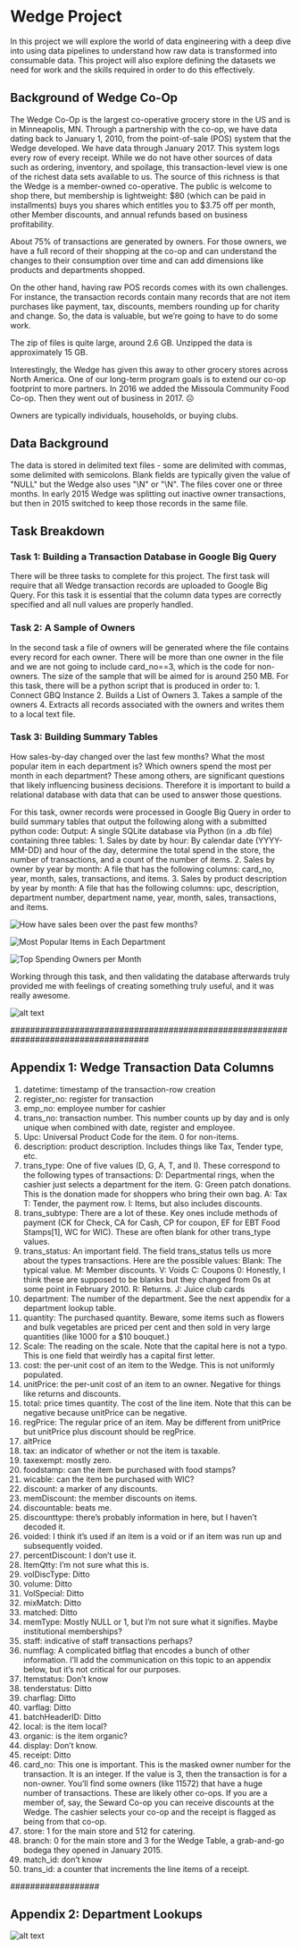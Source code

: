 # Wedge Project

In this project we will explore the world of data engineering with a deep dive into using data pipelines to understand how raw data is transformed into consumable data. This project will also explore defining the datasets we need for work and the skills required in order to do this effectively. 

## Background of Wedge Co-Op 

The Wedge Co-Op is the largest co-operative grocery store in the US and is in Minneapolis, MN. Through a partnership with the co-op, we have data dating back to January 1, 2010, from the point-of-sale (POS) system that the Wedge developed. We have data through January 2017. This system logs every row of every receipt. While we do not have other sources of data such as ordering, inventory, and spoilage, this transaction-level view is one of the richest data sets available to us. The source of this richness is that the Wedge is a member-owned co-operative. The public is welcome to shop there, but membership is lightweight: $80 (which can be paid in installments) buys you shares which entitles you to $3.75 off per month, other Member discounts, and annual refunds based on business profitability.

About 75% of transactions are generated by owners. For those owners, we have a full record of their shopping at the co-op and can understand the changes to their consumption over time and can add dimensions like products and departments shopped.

On the other hand, having raw POS records comes with its own challenges. For instance, the transaction records contain many records that are not item purchases like payment, tax, discounts, members rounding up for charity and change. So, the data is valuable, but we’re going to have to do some work.

The zip of files is quite large, around 2.6 GB. Unzipped the data is approximately 15 GB.

Interestingly, the Wedge has given this away to other grocery stores across North America. One of our long-term program goals is to extend our co-op footprint to more partners. In 2016 we added the Missoula Community Food Co-op. Then they went out of business in 2017. ☹

Owners are typically individuals, households, or buying clubs.

## Data Background

The data is stored in delimited text files - some are delimited with commas, some delimited with semicolons. Blank fields are typically given the value of "NULL" but the Wedge also uses "\N" or "\\N". The files cover one or three months. In early 2015 Wedge was splitting out inactive owner transactions, but then in 2015 switched to keep those records in the same file. 

## Task Breakdown

### Task 1: Building a Transaction Database in Google Big Query

There will be three tasks to complete for this project. The first task will require that all Wedge transaction records are uploaded to Google Big Query. For this task it is essential that the column data types are correctly specified and all null values are properly handled. 

### Task 2: A Sample of Owners

In the second task a file of owners will be generated where the file contains every record for each owner. There will be more than one owner in the file and we are not going to include card_no==3, which is the code for non-owners. The size of the sample that will be aimed for is around 250 MB. For this task, there will be a python script that is produced in order to: 
    1. Connect GBQ Instance
    2. Builds a List of Owners
    3. Takes a sample of the owners
    4. Extracts all records associated with the owners and writes them to a local text file. 

### Task 3: Building Summary Tables

How sales-by-day changed over the last few months? What the most popular item in each department is? Which owners spend the most per month in each department? These among others, are significant questions that likely influencing business decisions. Therefore it is important to build a relational database with data that can be used to answer those questions. 

For this task, owner records were processed in Google Big Query in order to build summary tables that output the following along with a submitted python code:
Output: A single SQLite database via Python (in a .db file) containing three tables:
    1. Sales by date by hour: By calendar date (YYYY-MM-DD) and hour of the day, determine the total spend in the store, the number of transactions, and a count of the number of items.
    2. Sales by owner by year by month: A file that has the following columns: card_no, year, month, sales, transactions, and items.
    3. Sales by product description by year by month: A file that has the following columns: upc, description, department number, department name, year, month, sales, transactions, and items.

![How have sales been over the past few months?](assets/sales_by_day.png)


![Most Popular Items in Each Department](assets/most_pop_items.png)


![Top Spending Owners per Month](assets/top_spend_owners_month.png)


Working through this task, and then validating the database afterwards truly provided me with feelings of creating something truly useful, and it was really awesome. 

![alt text](assets/its_alive.png)












####################################################################################

## Appendix 1: Wedge Transaction Data Columns
1. datetime: timestamp of the transaction-row creation
2. register_no: register for transaction
3. emp_no: employee number for cashier
4. trans_no: transaction number. This number counts up by day and is only unique when combined with date, register and employee.
5. Upc: Universal Product Code for the item. 0 for non-items.
6. description: product description. Includes things like Tax, Tender type, etc.
7. trans_type: One of five values (D, G, A, T, and I). These correspond to the following types of transactions:
    D: Departmental rings, when the cashier just selects a department for the item.
    G: Green patch donations. This is the donation made for shoppers who bring their own bag.
    A: Tax
    T: Tender, the payment row.
    I: Items, but also includes discounts.
8. trans_subtype: There are a lot of these. Key ones include methods of payment (CK for Check, CA for Cash, CP for coupon, EF for EBT Food Stamps[1], WC for WIC). These are often blank for other trans_type values.
9. trans_status: An important field. The field trans_status tells us more about the types transactions. Here are the possible values:
    Blank: The typical value.
    M: Member discounts.
    V: Voids
    C: Coupons
    0: Honestly, I think these are supposed to be blanks but they changed from 0s at some point in February 2010.
    R: Returns.
    J: Juice club cards
10. department: The number of the department. See the next appendix for a department lookup table.
11. quantity: The purchased quantity. Beware, some items such as flowers and bulk vegetables are priced per cent and then sold in very large quantities (like 1000 for a $10 bouquet.)
12. Scale: The reading on the scale. Note that the capital here is not a typo. This is one field that weirdly has a capital first letter.
13. cost: the per-unit cost of an item to the Wedge. This is not uniformly populated.
14. unitPrice: the per-unit cost of an item to an owner. Negative for things like returns and discounts.
15. total: price times quantity. The cost of the line item. Note that this can be negative because unitPrice can be negative.
16. regPrice: The regular price of an item. May be different from unitPrice but unitPrice plus discount should be regPrice.
17. altPrice
18. tax: an indicator of whether or not the item is taxable.
19. taxexempt: mostly zero.
20. foodstamp: can the item be purchased with food stamps?
21. wicable: can the item be purchased with WIC?
22. discount: a marker of any discounts.
23. memDiscount: the member discounts on items.
24. discountable: beats me.
25. discounttype: there’s probably information in here, but I haven’t decoded it.
26. voided: I think it’s used if an item is a void or if an item was run up and subsequently voided.
27. percentDiscount: I don’t use it.
28. ItemQtty: I’m not sure what this is.
29. volDiscType: Ditto
30. volume: Ditto
31. VolSpecial: Ditto
32. mixMatch: Ditto
33. matched: Ditto
34. memType: Mostly NULL or 1, but I’m not sure what it signifies. Maybe institutional memberships?
35. staff: indicative of staff transactions perhaps?
36. numflag: A complicated bitflag that encodes a bunch of other information. I’ll add the communication on this topic to an appendix below, but it’s not critical for our purposes.
37. Itemstatus: Don’t know
38. tenderstatus: Ditto
39. charflag: Ditto
40. varflag: Ditto
41. batchHeaderID: Ditto
42. local: is the item local?
43. organic: is the item organic?
44. display: Don’t know.
45. receipt: Ditto
46. card_no: This one is important. This is the masked owner number for the transaction. It is an integer. If the value is 3, then the transaction is for a non-owner. You’ll find some owners (like 11572) that have a huge number of transactions. These are likely other co-ops. If you are a member of, say, the Seward Co-op you can receive discounts at the Wedge. The cashier selects your co-op and the receipt is flagged as being from that co-op.
47. store: 1 for the main store and 512 for catering.
48. branch: 0 for the main store and 3 for the Wedge Table, a grab-and-go bodega they opened in January 2015.
49. match_id: don’t know
50. trans_id: a counter that increments the line items of a receipt.

##################

## Appendix 2: Department Lookups

![alt text](assets/readme_dept_lookups.png)